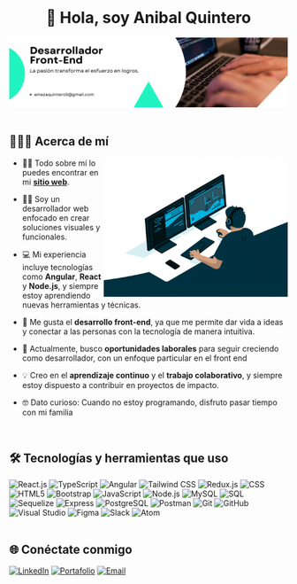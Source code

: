 <br/>
    <h1 align="center">👋 Hola, soy Anibal Quintero</h1>

<div align="center">
  <img src ="./Banner.png" />
</div>

 <br/>

## 👨🏻‍💻 Acerca de mí

<img  src="./giphy.gif" height="250px" align="right" />

- 🙋‍♂️ Todo sobre mí lo puedes encontrar en mi **[sitio web](https://portfolio-anibal-quintero.vercel.app/)**.

- 👨‍💻 Soy un desarrollador web enfocado en crear soluciones visuales y funcionales.

- 💻 Mi experiencia incluye tecnologías como **Angular**, **React** y **Node.js**, y siempre estoy aprendiendo nuevas herramientas y técnicas.

- 🚀 Me gusta el **desarrollo front-end**, ya que me permite dar vida a ideas y conectar a las personas con la tecnología de manera intuitiva.

- 🎯 Actualmente, busco **oportunidades laborales** para seguir creciendo como desarrollador, con un enfoque particular en el front end

- 💡 Creo en el **aprendizaje continuo** y el **trabajo colaborativo**, y siempre estoy dispuesto a contribuir en proyectos de impacto.

- 🤓 Dato curioso: Cuando no estoy programando, disfruto pasar tiempo con mi familia

<br/>

## 🛠️ Tecnologías y herramientas que uso

<div>
  <img alt="React.js" src="https://img.shields.io/badge/React-20232A?style=for-the-badge&logo=react&logoColor=61DAFB" height="30px" />
  <img alt="TypeScript" src="https://img.shields.io/badge/TypeScript-007ACC?style=for-the-badge&logo=typescript&logoColor=white" height="30px" />
  <img alt="Angular" src="https://img.shields.io/badge/Angular-DD0031?style=for-the-badge&logo=angular&logoColor=white" height="30px" />
  <img alt="Tailwind CSS" src="https://img.shields.io/badge/Tailwind_CSS-38B2AC?style=for-the-badge&logo=tailwind-css&logoColor=white" height="30px" />
  <img alt="Redux.js" src="https://img.shields.io/badge/Redux-764ABC?style=for-the-badge&logo=redux&logoColor=white" height="30px" />
  <img alt="CSS" src="https://img.shields.io/badge/CSS3-1572B6?style=for-the-badge&logo=css3&logoColor=white" height="30px" />
  <img alt="HTML5" src="https://img.shields.io/badge/HTML5-E34F26?style=for-the-badge&logo=html5&logoColor=white" height="30px" />
  <img alt="Bootstrap" src="https://img.shields.io/badge/Bootstrap-7952B3?style=for-the-badge&logo=bootstrap&logoColor=white" height="30px" />
  <img alt="JavaScript" src="https://img.shields.io/badge/JavaScript-F7DF1E?style=for-the-badge&logo=javascript&logoColor=black" height="30px" />
  <img alt="Node.js" src="https://img.shields.io/badge/Node.js-339933?style=for-the-badge&logo=nodedotjs&logoColor=white" height="30px" />
  <img alt="MySQL" src="https://img.shields.io/badge/MySQL-4479A1?style=for-the-badge&logo=mysql&logoColor=white" height="30px" />
  <img alt="SQL" src="https://img.shields.io/badge/SQL-003B57?style=for-the-badge&logo=sqlite&logoColor=white" height="30px" />
  <img alt="Sequelize" src="https://img.shields.io/badge/Sequelize-52B0E7?style=for-the-badge&logo=sequelize&logoColor=white" height="30px" />
  <img alt="Express" src="https://img.shields.io/badge/Express.js-000000?style=for-the-badge&logo=express&logoColor=white" height="30px" />
  <img alt="PostgreSQL" src="https://img.shields.io/badge/PostgreSQL-336791?style=for-the-badge&logo=postgresql&logoColor=white" height="30px" />
  <img alt="Postman" src="https://img.shields.io/badge/Postman-FF6C37?style=for-the-badge&logo=postman&logoColor=white" height="30px" />
  <img alt="Git" src="https://img.shields.io/badge/Git-F05032?style=for-the-badge&logo=git&logoColor=white" height="30px" />
  <img alt="GitHub" src="https://img.shields.io/badge/GitHub-181717?style=for-the-badge&logo=github&logoColor=white" height="30px" />
  <img alt="Visual Studio" src="https://img.shields.io/badge/Visual_Studio-5C2D91?style=for-the-badge&logo=visual-studio&logoColor=white" height="30px" />
  <img alt="Figma" src="https://img.shields.io/badge/Figma-F24E1E?style=for-the-badge&logo=figma&logoColor=white" height="30px" />
  <img alt="Slack" src="https://img.shields.io/badge/Slack-4A154B?style=for-the-badge&logo=slack&logoColor=white" height="30px" />
  <img alt="Atom" src="https://img.shields.io/badge/Atom-66595C?style=for-the-badge&logo=atom&logoColor=white" height="30px" />
</div>

<br/>

## 🌐 Conéctate conmigo

<div>
  <a href="https://www.linkedin.com/in/anibal-meza-quintero-578821294/" target="_blank">
    <img alt="LinkedIn" src="https://img.shields.io/badge/linkedin-%230077B5.svg?&style=for-the-badge&logo=linkedin&logoColor=white" height="30px"/></a>
  <a href="https://portfolio-anibal-quintero.vercel.app/" target="_blank">
    <img alt="Portafolio" src="https://img.shields.io/badge/Portafolio-0A0A0A?style=for-the-badge&logo=dev.to&logoColor=white" height="30px"/></a>
  <a href="mailto:amezaquintero5@gmail.com" target="_blank">
    <img alt="Email" src="https://img.shields.io/badge/Email-D14836?style=for-the-badge&logo=gmail&logoColor=white" height="30px"/></a>
</div>

<br/>
